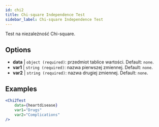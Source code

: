 ```yaml
---
id: chi2
title: Chi-square Independence Test
sidebar_label: Chi-square Independence Test
---
```


Test na niezależność Chi-square.

## Options

* __data__ | `object (required)`: przedmiot tablice wartości. Default: `none`.
* __var1__ | `string (required)`: nazwa pierwszej zmiennej. Default: `none`.
* __var2__ | `string (required)`: nazwa drugiej zmiennej. Default: `none`.


## Examples

```jsx live
<Chi2Test
    data={heartdisease} 
    var1="Drugs"
    var2="Complications"
/>
```
